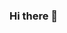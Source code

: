 ### Hi there 👋

<!--
**rungxanh2901/rungxanh2901** is a ✨ _special_ ✨ repository because its `README.md` (this file) appears on your GitHub profile.

<h1 align="center">Ahoy 👋, I'm Joe Pham</h1>
<h3 align="center">An aspiring and passionate iOS developer living in Toronto, 🇨🇦</h3>

<p align="left"> <a href="https://twitter.com/rungxanh2901" target="blank"><img src="https://img.shields.io/twitter/follow/rungxanh2901?logo=twitter&style=for-the-badge" alt="rungxanh2901" /></a> </p>

- 🌱 I’m currently learning **Computer Programming and Analysis at George Brown College, but self-studying Swift and SwiftUI outside of school curriculum**

- 👨‍💻 All of my projects are available at [github.com/rungxanh2901](github.com/rungxanh2901)

- 📫 How to reach me **rungxanh2901@gmail.com**

- ⚡ Fun fact **I love coding, watching live WWDCs, learning languages (both human and programming), dogs, Asian food, and mobile devices**

<h3 align="left">Connect with me:</h3>
<p align="left">
<a href="https://twitter.com/rungxanh2901" target="blank"><img align="center" src="https://cdn.jsdelivr.net/npm/simple-icons@3.0.1/icons/twitter.svg" alt="rungxanh2901" height="30" width="40" /></a>
<a href="https://linkedin.com/in/ptlam95" target="blank"><img align="center" src="https://cdn.jsdelivr.net/npm/simple-icons@3.0.1/icons/linkedin.svg" alt="ptlam95" height="30" width="40" /></a>
<a href="https://instagram.com/rungxanh2901" target="blank"><img align="center" src="https://cdn.jsdelivr.net/npm/simple-icons@3.0.1/icons/instagram.svg" alt="rungxanh2901" height="30" width="40" /></a>
</p>

<h3 align="left">Languages and Tools:</h3>
<p align="left"> <a href="https://www.w3schools.com/cs/" target="_blank"> <img src="https://raw.githubusercontent.com/devicons/devicon/master/icons/csharp/csharp-original.svg" alt="csharp" width="40" height="40"/> </a> <a href="https://www.w3schools.com/css/" target="_blank"> <img src="https://raw.githubusercontent.com/devicons/devicon/master/icons/css3/css3-original-wordmark.svg" alt="css3" width="40" height="40"/> </a> <a href="https://git-scm.com/" target="_blank"> <img src="https://www.vectorlogo.zone/logos/git-scm/git-scm-icon.svg" alt="git" width="40" height="40"/> </a> <a href="https://www.w3.org/html/" target="_blank"> <img src="https://raw.githubusercontent.com/devicons/devicon/master/icons/html5/html5-original-wordmark.svg" alt="html5" width="40" height="40"/> </a> <a href="https://developer.mozilla.org/en-US/docs/Web/JavaScript" target="_blank"> <img src="https://raw.githubusercontent.com/devicons/devicon/master/icons/javascript/javascript-original.svg" alt="javascript" width="40" height="40"/> </a> <a href="https://www.linux.org/" target="_blank"> <img src="https://raw.githubusercontent.com/devicons/devicon/master/icons/linux/linux-original.svg" alt="linux" width="40" height="40"/> </a> <a href="https://www.mysql.com/" target="_blank"> <img src="https://raw.githubusercontent.com/devicons/devicon/master/icons/mysql/mysql-original-wordmark.svg" alt="mysql" width="40" height="40"/> </a> <a href="https://www.python.org" target="_blank"> <img src="https://raw.githubusercontent.com/devicons/devicon/master/icons/python/python-original.svg" alt="python" width="40" height="40"/> </a> <a href="https://developer.apple.com/swift/" target="_blank"> <img src="https://raw.githubusercontent.com/devicons/devicon/master/icons/swift/swift-original.svg" alt="swift" width="40" height="40"/> </a> </p>

<p><img align="left" src="https://github-readme-stats.vercel.app/api/top-langs?username=rungxanh2901&show_icons=true&locale=en&layout=compact" alt="rungxanh2901" /></p>

<p>&nbsp;<img align="center" src="https://github-readme-stats.vercel.app/api?username=rungxanh2901&show_icons=true&locale=en" alt="rungxanh2901" /></p>

<p><img align="center" src="https://github-readme-streak-stats.herokuapp.com/?user=rungxanh2901&theme=default" alt="rungxanh2901" /></p>

